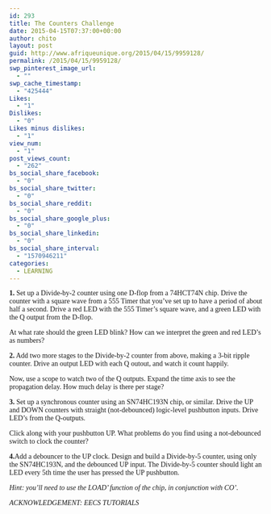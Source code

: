```yaml
---
id: 293
title: The Counters Challenge
date: 2015-04-15T07:37:00+00:00
author: chito
layout: post
guid: http://www.afriqueunique.org/2015/04/15/9959128/
permalink: /2015/04/15/9959128/
swp_pinterest_image_url:
  - ""
swp_cache_timestamp:
  - "425444"
Likes:
  - "1"
Dislikes:
  - "0"
Likes minus dislikes:
  - "1"
view_num:
  - "1"
post_views_count:
  - "262"
bs_social_share_facebook:
  - "0"
bs_social_share_twitter:
  - "0"
bs_social_share_reddit:
  - "0"
bs_social_share_google_plus:
  - "0"
bs_social_share_linkedin:
  - "0"
bs_social_share_interval:
  - "1570946211"
categories:
  - LEARNING
---
```

<span style="font-family:Verdana;"><strong>1.</strong> Set up a Divide-by-2 counter using one D-flop from a 74HCT74N chip. Drive the counter with a square wave from a 555 Timer that you&#8217;ve set up to have a period of about half a second. Drive a red LED with the 555 Timer&#8217;s square wave, and a green LED with the Q output from the D-flop.</span>

<span style="font-family:Verdana;">At what rate should the green LED blink? How can we interpret the green and red LED&#8217;s as numbers?</span></p> 

<span style="font-family:Verdana;"><strong>2.</strong> Add two more stages to the Divide-by-2 counter from above, making a 3-bit ripple counter. Drive an output LED with each Q outout, and watch it count happily.</span>

<span style="font-family:Verdana;">Now, use a scope to watch two of the Q outputs. Expand the time axis to see the propagation delay. How much delay is there per stage?</span></p> 

<span style="font-family:Verdana;"><strong>3.</strong> Set up a synchronous counter using an SN74HC193N chip, or similar. Drive the UP and DOWN counters with straight (not-debounced) logic-level pushbutton inputs. Drive LED&#8217;s from the Q-outputs.</span>

<span style="font-family:Verdana;">Click along with your pushbutton UP. What problems do you find using a not-debounced switch to clock the counter?</span></p> 

<span style="font-family:Verdana;"><strong>4.</strong>Add a debouncer to the UP clock. Design and build a Divide-by-5 counter, using only the SN74HC193N, and the debounced UP input. The Divide-by-5 counter should light an LED every 5th time the user has pressed the UP pushbutton.</span>

<span style="font-family:Verdana;"><em>Hint: you&#8217;ll need to use the LOAD&#8217; function of the chip, in conjunction with CO&#8217;.</em></span>

<span style="font-family:Verdana;"><em>ACKNOWLEDGEMENT: EECS TUTORIALS<br /></em></span>